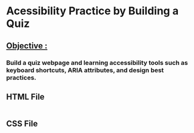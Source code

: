 # Acessibility Practice by Building a Quiz
## <ins>Objective :<ins>
### Build  a quiz webpage and learning accessibility tools such as keyboard shortcuts, ARIA attributes, and design best practices.

## HTML File
```html
```

## CSS File
```css
```
